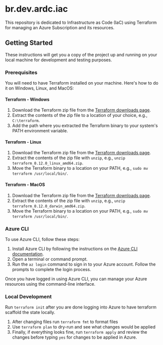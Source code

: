 # br.dev.ardc.iac

This repository is dedicated to Infrastructure as Code (IaC) using Terraform for managing an Azure Subscription and its resources.

## Getting Started

These instructions will get you a copy of the project up and running on your local machine for development and testing purposes.

### Prerequisites

You will need to have Terraform installed on your machine. Here's how to do it on Windows, Linux, and MacOS:

#### Terraform - Windows

1. Download the Terraform zip file from the [Terraform downloads page](https://www.terraform.io/downloads.html).
2. Extract the contents of the zip file to a location of your choice, e.g., `C:\terraform`.
3. Add the path where you extracted the Terraform binary to your system's PATH environment variable.

#### Terraform - Linux

1. Download the Terraform zip file from the [Terraform downloads page](https://www.terraform.io/downloads.html).
2. Extract the contents of the zip file with `unzip`, e.g., `unzip terraform_0.12.0_linux_amd64.zip`.
3. Move the Terraform binary to a location on your PATH, e.g., `sudo mv terraform /usr/local/bin/`.

#### Terraform - MacOS

1. Download the Terraform zip file from the [Terraform downloads page](https://www.terraform.io/downloads.html).
2. Extract the contents of the zip file with `unzip`, e.g., `unzip terraform_0.12.0_darwin_amd64.zip`.
3. Move the Terraform binary to a location on your PATH, e.g., `sudo mv terraform /usr/local/bin/`.

### Azure CLI

To use Azure CLI, follow these steps:

1. Install Azure CLI by following the instructions on the [Azure CLI documentation](https://docs.microsoft.com/cli/azure/install-azure-cli).
2. Open a terminal or command prompt.
3. Run the `az login` command to sign in to your Azure account. Follow the prompts to complete the login process.

Once you have logged in using Azure CLI, you can manage your Azure resources using the command-line interface.

### Local Development

Run `terraform init` after you are done logging into Azure to have terraform scaffold the state locally.

1. After changing files run `terraform fmt` to format files
2. Use `terraform plan` to dry-run and see what changes would be applied
3. Finally, if everything looks fine, run `terraform apply` and review the changes before typing `yes` for changes to be applied in Azure.
